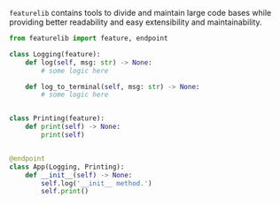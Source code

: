 `featurelib` contains tools to divide and maintain large code bases while providing better readability and easy extensibility and maintainability.

```python
from featurelib import feature, endpoint

class Logging(feature):
    def log(self, msg: str) -> None:
        # some logic here

    def log_to_terminal(self, msg: str) -> None:
        # some logic here


class Printing(feature):
    def print(self) -> None:
        print(self)


@endpoint
class App(Logging, Printing):
    def __init__(self) -> None:
        self.log('__init__ method.')
        self.print()
```